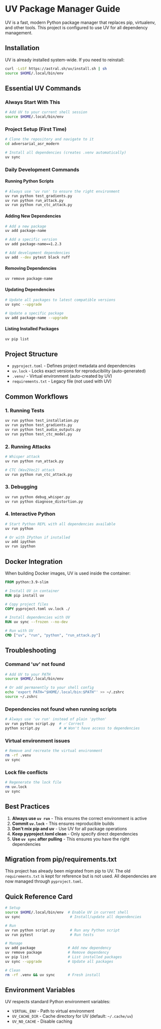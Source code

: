 # UV Package Manager Guide

UV is a fast, modern Python package manager that replaces pip, virtualenv, and other tools. This project is configured to use UV for all dependency management.

## Installation

UV is already installed system-wide. If you need to reinstall:
```bash
curl -LsSf https://astral.sh/uv/install.sh | sh
source $HOME/.local/bin/env
```

## Essential UV Commands

### Always Start With This
```bash
# Add UV to your current shell session
source $HOME/.local/bin/env
```

### Project Setup (First Time)
```bash
# Clone the repository and navigate to it
cd adversarial_asr_modern

# Install all dependencies (creates .venv automatically)
uv sync
```

### Daily Development Commands

#### Running Python Scripts
```bash
# Always use 'uv run' to ensure the right environment
uv run python test_gradients.py
uv run python run_attack.py
uv run python run_ctc_attack.py
```

#### Adding New Dependencies
```bash
# Add a new package
uv add package-name

# Add a specific version
uv add package-name==1.2.3

# Add development dependencies
uv add --dev pytest black ruff
```

#### Removing Dependencies
```bash
uv remove package-name
```

#### Updating Dependencies
```bash
# Update all packages to latest compatible versions
uv sync --upgrade

# Update a specific package
uv add package-name --upgrade
```

#### Listing Installed Packages
```bash
uv pip list
```

## Project Structure

- `pyproject.toml` - Defines project metadata and dependencies
- `uv.lock` - Locks exact versions for reproducibility (auto-generated)
- `.venv/` - Virtual environment (auto-created by UV)
- `requirements.txt` - Legacy file (not used with UV)

## Common Workflows

### 1. Running Tests
```bash
uv run python test_installation.py
uv run python test_gradients.py
uv run python test_audio_outputs.py
uv run python test_ctc_model.py
```

### 2. Running Attacks
```bash
# Whisper attack
uv run python run_attack.py

# CTC (Wav2Vec2) attack
uv run python run_ctc_attack.py
```

### 3. Debugging
```bash
uv run python debug_whisper.py
uv run python diagnose_distortion.py
```

### 4. Interactive Python
```bash
# Start Python REPL with all dependencies available
uv run python

# Or with IPython if installed
uv add ipython
uv run ipython
```

## Docker Integration

When building Docker images, UV is used inside the container:

```dockerfile
FROM python:3.9-slim

# Install UV in container
RUN pip install uv

# Copy project files
COPY pyproject.toml uv.lock ./

# Install dependencies with UV
RUN uv sync --frozen --no-dev

# Run with UV
CMD ["uv", "run", "python", "run_attack.py"]
```

## Troubleshooting

### Command 'uv' not found
```bash
# Add UV to your PATH
source $HOME/.local/bin/env

# Or add permanently to your shell config
echo 'export PATH="$HOME/.local/bin:$PATH"' >> ~/.zshrc
source ~/.zshrc
```

### Dependencies not found when running scripts
```bash
# Always use 'uv run' instead of plain 'python'
uv run python script.py  # ✅ Correct
python script.py         # ❌ Won't have access to dependencies
```

### Virtual environment issues
```bash
# Remove and recreate the virtual environment
rm -rf .venv
uv sync
```

### Lock file conflicts
```bash
# Regenerate the lock file
rm uv.lock
uv sync
```

## Best Practices

1. **Always use `uv run`** - This ensures the correct environment is active
2. **Commit `uv.lock`** - This ensures reproducible builds
3. **Don't mix pip and uv** - Use UV for all package operations
4. **Keep pyproject.toml clean** - Only specify direct dependencies
5. **Use `uv sync` after pulling** - This ensures you have the right dependencies

## Migration from pip/requirements.txt

This project has already been migrated from pip to UV. The old `requirements.txt` is kept for reference but is not used. All dependencies are now managed through `pyproject.toml`.

## Quick Reference Card

```bash
# Setup
source $HOME/.local/bin/env  # Enable UV in current shell
uv sync                       # Install/update all dependencies

# Run
uv run python script.py       # Run any Python script
uv run pytest                 # Run tests

# Manage
uv add package               # Add new dependency
uv remove package            # Remove dependency
uv pip list                  # List installed packages
uv sync --upgrade            # Update all packages

# Clean
rm -rf .venv && uv sync      # Fresh install
```

## Environment Variables

UV respects standard Python environment variables:
- `VIRTUAL_ENV` - Path to virtual environment
- `UV_CACHE_DIR` - Cache directory for UV (default: `~/.cache/uv`)
- `UV_NO_CACHE` - Disable caching